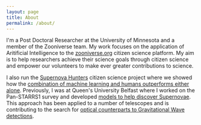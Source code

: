 ```yaml
---
layout: page
title: About
permalink: /about/
---
```


I'm a Post Doctoral Researcher at the University of Minnesota and a member of the Zooniverse team.  My work focuses on the application of Aritificial Intelligence to the [zooniverse.org][zoo] citizen science platform.  My aim is to help researchers achieve their science goals through citizen science and  empower our volunteers to make ever greater contributions to science.

I also run the [Supernova Hunters][snhunters] citizen science project where we showed how the [combination of machine learning and humans outperforms either alone][snhunters_paper].  Previously, I was at Queen's University Belfast where I worked on the Pan-STARRS1 survey and developed [models to help discover Supernovae][ps1_ml].  This approach has been applied to a number of telescopes and is contributing to the search for [optical counterparts to Gravitational Wave detections][gw_followup].

[zoo]: https://www.zooniverse.org/
[snhunters]: https://www.zooniverse.org/projects/dwright04/supernova-hunters 
[snhunters_paper]: https://academic.oup.com/mnras/article/472/2/1315/3979473
[ps1_ml]: https://arxiv.org/abs/1501.05470
[gw_followup]: https://iopscience.iop.org/article/10.3847/2041-8205/827/2/L40
